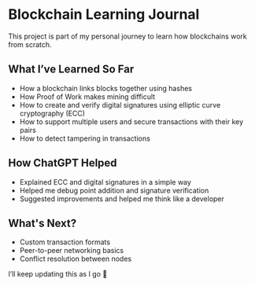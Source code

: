 # Blockchain Learning Journal

This project is part of my personal journey to learn how blockchains work from scratch.

## What I’ve Learned So Far

- How a blockchain links blocks together using hashes
- How Proof of Work makes mining difficult
- How to create and verify digital signatures using elliptic curve cryptography (ECC)
- How to support multiple users and secure transactions with their key pairs
- How to detect tampering in transactions

## How ChatGPT Helped

- Explained ECC and digital signatures in a simple way
- Helped me debug point addition and signature verification
- Suggested improvements and helped me think like a developer

## What's Next?

- Custom transaction formats
- Peer-to-peer networking basics
- Conflict resolution between nodes

I’ll keep updating this as I go 🚀
